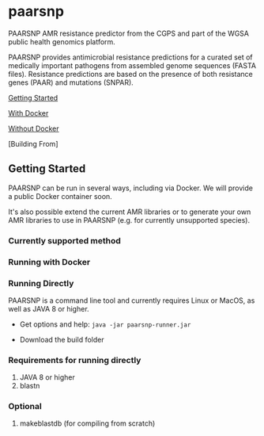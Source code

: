 # paarsnp
PAARSNP AMR resistance predictor from the CGPS and part of the WGSA public health genomics platform.

PAARSNP provides antimicrobial resistance predictions for a curated set of medically important pathogens from assembled genome sequences (FASTA files). Resistance predictions are based on the presence of both resistance genes (PAAR) and mutations (SNPAR).

[Getting Started](#getting-started)

[With Docker](#running-with-docker)

[Without Docker](#running-directly)

[Building From]

## Getting Started

PAARSNP can be run in several ways, including via Docker. We will provide a public Docker container soon.

It's also possible extend the current AMR libraries or to generate your own AMR libraries to use in PAARSNP (e.g. for currently unsupported species).

### Currently supported method



### Running with Docker


### Running Directly

PAARSNP is a command line tool and currently requires Linux or MacOS, as well as JAVA 8 or higher.

* Get options and help: `java -jar paarsnp-runner.jar`

* Download the build folder

### Requirements for running directly

1. JAVA 8 or higher
1. blastn

### Optional
1. makeblastdb (for compiling from scratch)
